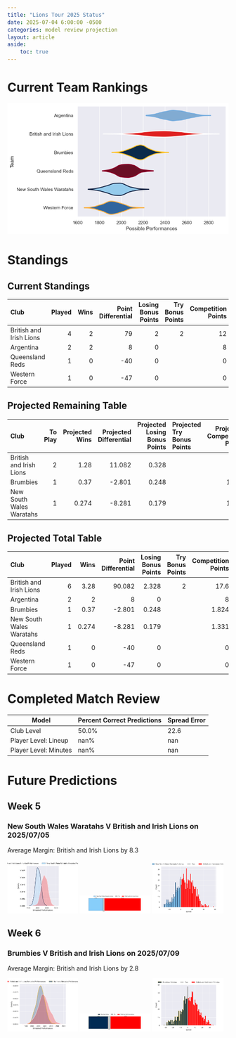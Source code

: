 ```yaml
---  
title: "Lions Tour 2025 Status"  
date: 2025-07-04 6:00:00 -0500  
categories: model review projection  
layout: article  
aside:  
    toc: true  
---
```

# Current Team Rankings


![Club Rankings](plots/rankings_Lions_Tour_2025.png)
# Standings

## Current Standings


| Club                    |   Played |   Wins |   Point Differential |   Losing Bonus Points |   Try Bonus Points |   Competition Points |
|:------------------------|---------:|-------:|---------------------:|----------------------:|-------------------:|---------------------:|
| British and Irish Lions |        4 |      2 |                   79 |                     2 |                  2 |                   12 |
| Argentina               |        2 |      2 |                    8 |                     0 |                    |                    8 |
| Queensland Reds         |        1 |      0 |                  -40 |                     0 |                    |                    0 |
| Western Force           |        1 |      0 |                  -47 |                     0 |                    |                    0 |



## Projected Remaining Table


| Club                     |   To Play |   Projected Wins |   Projected Differential |   Projected Losing Bonus Points | Projected Try Bonus Points   |   Projected Competition Points |
|:-------------------------|----------:|-----------------:|-------------------------:|--------------------------------:|:-----------------------------|-------------------------------:|
| British and Irish Lions  |         2 |            1.28  |                   11.082 |                           0.328 |                              |                          5.6   |
| Brumbies                 |         1 |            0.37  |                   -2.801 |                           0.248 |                              |                          1.824 |
| New South Wales Waratahs |         1 |            0.274 |                   -8.281 |                           0.179 |                              |                          1.331 |



## Projected Total Table


| Club                     |   Played |   Wins |   Point Differential |   Losing Bonus Points |   Try Bonus Points |   Competition Points |
|:-------------------------|---------:|-------:|---------------------:|----------------------:|-------------------:|---------------------:|
| British and Irish Lions  |        6 |  3.28  |               90.082 |                 2.328 |                  2 |               17.6   |
| Argentina                |        2 |  2     |                8     |                 0     |                    |                8     |
| Brumbies                 |        1 |  0.37  |               -2.801 |                 0.248 |                    |                1.824 |
| New South Wales Waratahs |        1 |  0.274 |               -8.281 |                 0.179 |                    |                1.331 |
| Queensland Reds          |        1 |  0     |              -40     |                 0     |                    |                0     |
| Western Force            |        1 |  0     |              -47     |                 0     |                    |                0     |



# Completed Match Review


| Model | Percent Correct Predictions | Spread Error |
| ------ | ------ | ------ |
| Club Level | 50.0% | 22.6 |
| Player Level: Lineup | nan% | nan |
| Player Level: Minutes | nan% | nan |


# Future Predictions

## Week 5

### New South Wales Waratahs V British and Irish Lions on 2025/07/05


Average Margin: British and Irish Lions by 8.3

<p float="left">
<img src="plots\2025-07-05-NewSouthWalesWaratahs_V_BritishandIrishLions_performances.png" width="32%" />
<img src="plots\2025-07-05-NewSouthWalesWaratahs_V_BritishandIrishLions_resultbar.png" width="32%" />
<img src="plots\2025-07-05-NewSouthWalesWaratahs_V_BritishandIrishLions_spreads.png" width="32%" />
</p>

## Week 6

### Brumbies V British and Irish Lions on 2025/07/09


Average Margin: British and Irish Lions by 2.8

<p float="left">
<img src="plots\2025-07-09-Brumbies_V_BritishandIrishLions_performances.png" width="32%" />
<img src="plots\2025-07-09-Brumbies_V_BritishandIrishLions_resultbar.png" width="32%" />
<img src="plots\2025-07-09-Brumbies_V_BritishandIrishLions_spreads.png" width="32%" />
</p>
